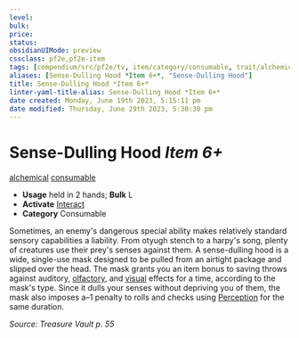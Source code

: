 ```yaml
---
level:
bulk:
price:
status:
obsidianUIMode: preview
cssclass: pf2e,pf2e-item
tags: [compendium/src/pf2e/tv, item/category/consumable, trait/alchemical, trait/consumable]
aliases: [Sense-Dulling Hood *Item 6+*, "Sense-Dulling Hood"]
title: Sense-Dulling Hood *Item 6+*
linter-yaml-title-alias: Sense-Dulling Hood *Item 6+*
date created: Monday, June 19th 2023, 5:15:11 pm
date modified: Thursday, June 29th 2023, 5:30:30 pm
---
```


# Sense-Dulling Hood *Item 6+*

[alchemical](rules/traits/alchemical.md) [consumable](rules/traits/consumable.md)  

- **Usage** held in 2 hands; **Bulk** L
- **Activate** [Interact](rules/actions/interact.md)
- **Category** Consumable

Sometimes, an enemy's dangerous special ability makes relatively standard sensory capabilities a liability. From otyugh stench to a harpy's song, plenty of creatures use their prey's senses against them. A sense-dulling hood is a wide, single-use mask designed to be pulled from an airtight package and slipped over the head. The mask grants you an item bonus to saving throws against auditory, [olfactory](rules/traits/olfactory-b1.md), and [visual](rules/traits/visual.md) effects for a time, according to the mask's type. Since it dulls your senses without depriving you of them, the mask also imposes a–1 penalty to rolls and checks using [Perception](compendium/skills.md#Perception) for the same duration.

*Source: Treasure Vault p. 55*

